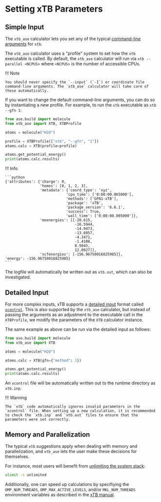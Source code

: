 # Setting xTB Parameters

## Simple Input

The `xtb_ase` calculator lets you set any of the typical [command-line arguments](https://xtb-docs.readthedocs.io/en/latest/commandline.html) for `xtb`.

The `xtb_ase` calculator uses a "profile" system to set how the `xtb` executable is called. By default, the `xtb_ase` calculator will run via `xtb --parallel <NCPUS>` where `<NCPUS>` is the number of accessible CPUs.

!!! Note

    You should never specify the `--input` (`-I`) or coordinate file command-line arguments. The `xtb_ase` calculator will take care of those automatically.

If you want to change the default command-line arguments, you can do so by instantiating a new profile. For example, to run the `xtb` executable as `xtb --gfn 1`:

```python
from ase.build import molecule
from xtb_ase import XTB, XTBProfile

atoms = molecule("H2O")

profile = XTBProfile(["xtb", "--gfn", "1"])
atoms.calc = XTB(profile=profile)

atoms.get_potential_energy()
print(atoms.calc.results)
```

!!! Info

    ```python
    {'attributes': {'charge': 0,
                    'homos': [0, 1, 2, 3],
                    'metadata': {'coord_type': 'xyz',
                                'cpu_time': ['0:00:00.065000'],
                                'methods': ['GFN1-xTB'],
                                'package': 'xTB',
                                'package_version': '6.6.1',
                                'success': True,
                                'wall_time': ['0:00:00.005000']},
                    'moenergies': [[-20.615,
                                    -16.5944,
                                    -14.9473,
                                    -13.6057,
                                    -4.3471,
                                    -1.4108,
                                    8.5045,
                                    12.0027]],
                    'scfenergies': [-156.96750016825985]},
    'energy': -156.96750016825985}
    ```

The logfile will automatically be written out as `xtb.out`, which can also be investigated.

## Detailed Input

For more complex inputs, xTB supports a [detailed input](https://xtb-docs.readthedocs.io/en/latest/xcontrol.html) format called [`xcontrol`](https://github.com/grimme-lab/xtb/blob/main/man/xcontrol.7.adoc). This is also supported by the `xtb_ase` calculator, but instead of passing the arguments as an adjustment to the executable call in the `XTBProfile`, we modify the parameters of the `XTB` calculator instance.

The same example as above can be run via the detailed input as follows:

```python
from ase.build import molecule
from xtb_ase import XTB

atoms = molecule("H2O")

atoms.calc = XTB(gfn={"method": 1})

atoms.get_potential_energy()
print(atoms.calc.results)
```

An `xcontrol` file will be automatically written out to the runtime directory as `xtb.inp`.

!!! Warning

    The `xtb` code automatically ignores invalid parameters in the `xcontrol` file. When setting up a new calculation, it is recommended to check the `xtb.inp` and `xtb.out` files to ensure that the parameters were set correctly.

## Memory and Parallelization

The typical `xtb` suggestions apply when dealing with memory and parallelization, and `xtb_ase` lets the user make these decisions for themselves.

For instance, most users will benefit from [unlimiting the system stack](https://xtb-docs.readthedocs.io/en/latest/setup.html#setting-up-xtb):

```bash
ulimit -s unlimited
```

Additionally, one can speed up calculations by specifiying the `OMP_NUM_THREADS`, `OMP_MAX_ACTIVE_LEVELS`, and/or `MKL_NUM_THREADS` environment variables as described in the [xTB manual](https://xtb-docs.readthedocs.io/en/latest/setup.html#parallelisation).
